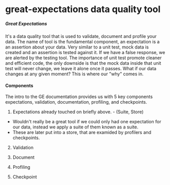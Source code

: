 # great-expectations data quality tool
##### Great Expectations
It's a data quality tool that is used to validate, document and profile your data. The name of tool is the fundamental component, an expectation is a an assertion about your data. Very similar to a unit test, mock data is created and an assertion is tested against it. If we have a false response, we are alerted by the testing tool. The importance of unit test promote cleaner and efficient code, the only downside is that the mock data inside that unit test will never change, we leave it alone once it passes. What if our data changes at any given moment? This is where our "why" comes in. 

#### Components
The intro to the GE documentation provides us with 5 key components expectations, validation, documentation, profiling, and checkpoints. 
1. Expectations already touched on briefly above. - (Suite, Store) 
  * Wouldn't really be a great tool if we could only had one expectation for our data, instead we apply a suite of them known as a suite. 
  * These are later put into a store, that are examided by profilers and checkpoints. 
2. Validation

3. Document

4. Profiling 

5. Checkpoint

